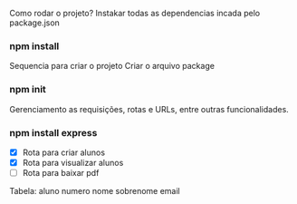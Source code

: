 Como rodar o projeto?
Instakar todas as dependencias incada pelo package.json

### npm install

Sequencia para criar o projeto
Criar o arquivo package

### npm init

Gerenciamento as requisições, rotas e URLs, entre outras funcionalidades.

### npm install express

- [x] Rota para criar alunos
- [x] Rota para visualizar alunos
- [ ] Rota para baixar pdf

Tabela: aluno
numero
nome
sobrenome
email
